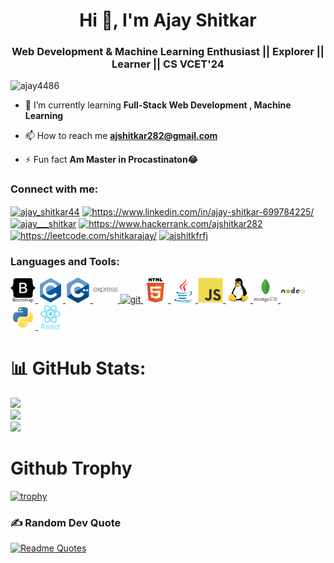 

<h1 align="center">Hi 👋, I'm Ajay Shitkar</h1>
<h3 align="center">Web Development & Machine Learning Enthusiast || Explorer || Learner || CS VCET'24</h3>

<p align="left"> <img src="https://komarev.com/ghpvc/?username=ajay4486&label=Profile%20views&color=0e75b6&style=flat" alt="ajay4486" /> </p>

- 🌱 I’m currently learning **Full-Stack Web Development , Machine Learning**

- 📫 How to reach me **ajshitkar282@gmail.com**

- ⚡ Fun fact **Am Master in Procastinaton😂**

<h3 align="left">Connect with me:</h3>
<p align="left">
<a href="https://twitter.com/ajay_shitkar44" target="blank"><img align="center" src="https://raw.githubusercontent.com/rahuldkjain/github-profile-readme-generator/master/src/images/icons/Social/twitter.svg" alt="ajay_shitkar44" height="30" width="40" /></a>
<a href="https://linkedin.com/in/https://www.linkedin.com/in/ajay-shitkar-699784225/" target="blank"><img align="center" src="https://raw.githubusercontent.com/rahuldkjain/github-profile-readme-generator/master/src/images/icons/Social/linked-in-alt.svg" alt="https://www.linkedin.com/in/ajay-shitkar-699784225/" height="30" width="40" /></a>
<a href="https://instagram.com/ajay___shitkar" target="blank"><img align="center" src="https://raw.githubusercontent.com/rahuldkjain/github-profile-readme-generator/master/src/images/icons/Social/instagram.svg" alt="ajay___shitkar" height="30" width="40" /></a>
<a href="https://www.hackerrank.com/https://www.hackerrank.com/ajshitkar282" target="blank"><img align="center" src="https://raw.githubusercontent.com/rahuldkjain/github-profile-readme-generator/master/src/images/icons/Social/hackerrank.svg" alt="https://www.hackerrank.com/ajshitkar282" height="30" width="40" /></a>
<a href="https://www.leetcode.com/https://leetcode.com/shitkarajay/" target="blank"><img align="center" src="https://raw.githubusercontent.com/rahuldkjain/github-profile-readme-generator/master/src/images/icons/Social/leet-code.svg" alt="https://leetcode.com/shitkarajay/" height="30" width="40" /></a>
<a href="https://auth.geeksforgeeks.org/user/ajshitkfrfj" target="blank"><img align="center" src="https://raw.githubusercontent.com/rahuldkjain/github-profile-readme-generator/master/src/images/icons/Social/geeks-for-geeks.svg" alt="ajshitkfrfj" height="30" width="40" /></a>
</p>

<h3 align="left">Languages and Tools:</h3>
<p align="left"> <a href="https://getbootstrap.com" target="_blank" rel="noreferrer"> <img src="https://raw.githubusercontent.com/devicons/devicon/master/icons/bootstrap/bootstrap-plain-wordmark.svg" alt="bootstrap" width="40" height="40"/> </a> <a href="https://www.cprogramming.com/" target="_blank" rel="noreferrer"> <img src="https://raw.githubusercontent.com/devicons/devicon/master/icons/c/c-original.svg" alt="c" width="40" height="40"/> </a> <a href="https://www.w3schools.com/cpp/" target="_blank" rel="noreferrer"> <img src="https://raw.githubusercontent.com/devicons/devicon/master/icons/cplusplus/cplusplus-original.svg" alt="cplusplus" width="40" height="40"/> </a> <a href="https://www.w3schools.com/css/" target="_blank" rel="noreferrer"> <img src="https://raw.githubusercontent.com/devicons/devicon/master/icons/express/express-original-wordmark.svg" alt="express" width="40" height="40"/> </a> <a href="https://git-scm.com/" target="_blank" rel="noreferrer"> <img src="https://www.vectorlogo.zone/logos/git-scm/git-scm-icon.svg" alt="git" width="40" height="40"/> </a> <a href="https://www.w3.org/html/" target="_blank" rel="noreferrer"> <img src="https://raw.githubusercontent.com/devicons/devicon/master/icons/html5/html5-original-wordmark.svg" alt="html5" width="40" height="40"/> </a> <a href="https://www.java.com" target="_blank" rel="noreferrer"> <img src="https://raw.githubusercontent.com/devicons/devicon/master/icons/java/java-original.svg" alt="java" width="40" height="40"/> </a> <a href="https://developer.mozilla.org/en-US/docs/Web/JavaScript" target="_blank" rel="noreferrer"> <img src="https://raw.githubusercontent.com/devicons/devicon/master/icons/javascript/javascript-original.svg" alt="javascript" width="40" height="40"/> </a> <a href="https://www.linux.org/" target="_blank" rel="noreferrer"> <img src="https://raw.githubusercontent.com/devicons/devicon/master/icons/linux/linux-original.svg" alt="linux" width="40" height="40"/> </a> <a href="https://www.mongodb.com/" target="_blank" rel="noreferrer"> <img src="https://raw.githubusercontent.com/devicons/devicon/master/icons/mongodb/mongodb-original-wordmark.svg" alt="mongodb" width="40" height="40"/> </a> <a href="https://nodejs.org" target="_blank" rel="noreferrer"> <img src="https://raw.githubusercontent.com/devicons/devicon/master/icons/nodejs/nodejs-original-wordmark.svg" alt="nodejs" width="40" height="40"/> </a> <a href="https://www.python.org" target="_blank" rel="noreferrer"> <img src="https://raw.githubusercontent.com/devicons/devicon/master/icons/python/python-original.svg" alt="python" width="40" height="40"/> </a> <a href="https://reactjs.org/" target="_blank" rel="noreferrer"> <img src="https://raw.githubusercontent.com/devicons/devicon/master/icons/react/react-original-wordmark.svg" alt="react" width="40" height="40"/> </a> </p>

# 📊 GitHub Stats:
![](https://github-readme-stats.vercel.app/api?username=Ajay4486&theme=great-gatsby&hide_border=false&include_all_commits=false&count_private=false)<br/>
![](https://github-readme-streak-stats.herokuapp.com/?user=Ajay4486&theme=great-gatsby&hide_border=false)<br/>
![](https://github-readme-stats.vercel.app/api/top-langs/?username=Ajay4486&theme=great-gatsby&hide_border=false&include_all_commits=false&count_private=false&layout=compact)

# Github Trophy
[![trophy](https://github-profile-trophy.vercel.app/?username=Ajay4486&theme=onedark)](https://github.com/ryo-ma/github-profile-trophy)

### ✍️ Random Dev Quote
[![Readme Quotes](https://quotes-github-readme.vercel.app/api?type=horizontal&theme=dark)](https://github.com/piyushsuthar/github-readme-quotes)


<!---[![](https://visitcount.itsvg.in/api?id=PranitPatil03&icon=4&color=9)](https://visitcount.itsvg.in)

<!-- Proudly created with GPRM ( https://gprm.itsvg.in ) -->
